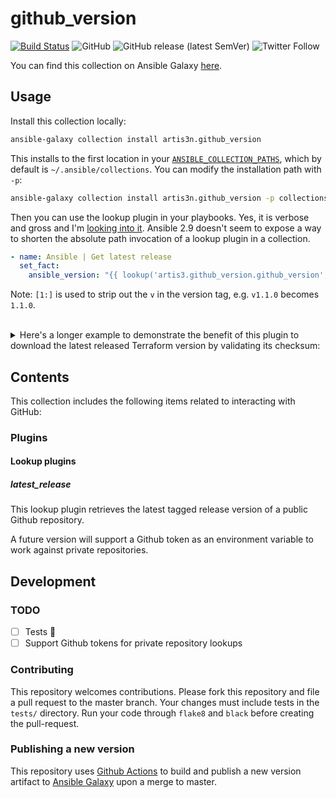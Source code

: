 # github_version

[![Build Status](https://img.shields.io/endpoint.svg?url=https%3A%2F%2Factions-badge.atrox.dev%2Fartis3n%2Fgithub_version-ansible_plugin%2Fbadge&style=flat)](https://actions-badge.atrox.dev/artis3n/github_version-ansible_plugin/goto)
![GitHub](https://img.shields.io/github/license/artis3n/ansible-collection-github)
![GitHub release (latest SemVer)](https://img.shields.io/github/v/release/artis3n/ansible-collection-github)
![Twitter Follow](https://img.shields.io/twitter/follow/artis3n?style=social)

You can find this collection on Ansible Galaxy [here](https://galaxy.ansible.com/artis3n/github).

## Usage

Install this collection locally:

```bash
ansible-galaxy collection install artis3n.github_version
```

This installs to the first location in your [`ANSIBLE_COLLECTION_PATHS`](https://docs.ansible.com/ansible/devel/reference_appendices/config.html#collections-paths), which by default is `~/.ansible/collections`. You can modify the installation path with `-p`:

```bash
ansible-galaxy collection install artis3n.github_version -p collections/
```

Then you can use the lookup plugin in your playbooks. Yes, it is verbose and gross and I'm [looking into it](https://github.com/artis3n/github_version-ansible_plugin/issues/22). Ansible 2.9 doesn't seem to expose a way to shorten the absolute path invocation of a lookup plugin in a collection.

```yaml
- name: Ansible | Get latest release
  set_fact:
    ansible_version: "{{ lookup('artis3.github_version.github_version', 'ansible/ansible')[1:] }}
```

Note: `[1:]` is used to strip out the `v` in the version tag, e.g. `v1.1.0` becomes `1.1.0`.

<br>

<details><summary>Here's a longer example to demonstrate the benefit of this plugin to download the latest released Terraform version by validating its checksum:</summary>

```yaml
- name: Terraform | Get latest release
  set_fact:
    terraform_version: "{{ lookup('artis3.github_version.github_version', 'hashicorp/terraform')[1:] }}"

- name: Terraform | Ensure directory
  file:
    path: "{{ install_dir }}/terraform_{{ terraform_version }}"
    state: directory
  register: terraform_directory

- name: Terraform | Get hashes
  get_url:
    url: https://releases.hashicorp.com/terraform/{{ terraform_version }}/terraform_{{ terraform_version }}_SHA256SUMS
    dest: "{{ terraform_directory.path }}/SHA256SUMS"
  register: terraform_shas_file
  changed_when: false

- name: Terraform | Construct regex
  set_fact:
    terraform_sha_hash: "{{ '.*\\s\\sterraform_' + (terraform_version | regex_escape()) + '_linux_amd64\\.zip' }}"

- name: Terraform | Extract sha hash
  set_fact:
    # https://regex101.com/r/RS94Us/1
    terraform_sha_string: "{{ lookup('file', terraform_shas_file.dest) | regex_findall(terraform_sha_hash) | first }}"

- name: Terraform | Download
  get_url:
    url: https://releases.hashicorp.com/terraform/{{ terraform_version }}/terraform_{{ terraform_version }}_{{ os_short }}.zip
    dest: "{{ install_dir }}/terraform_{{ terraform_version }}.zip"
    checksum: sha256:{{ terraform_sha_string.split(' ')[0] }}
  register: terraform_download
```
</details>

## Contents

This collection includes the following items related to interacting with GitHub:

### Plugins

#### Lookup plugins

##### latest_release

This lookup plugin retrieves the latest tagged release version of a public Github repository.

A future version will support a Github token as an environment variable to work against private repositories.

## Development

### TODO

- [ ] Tests :grimacing:
- [ ] Support Github tokens for private repository lookups

### Contributing

This repository welcomes contributions. Please fork this repository and file a pull request to the master branch. Your changes must include tests in the `tests/` directory. Run your code through `flake8` and `black` before creating the pull-request.

### Publishing a new version

This repository uses [Github Actions][] to build and publish a new version artifact to [Ansible Galaxy][] upon a merge to master.

[github actions]: https://help.github.com/en/github/automating-your-workflow-with-github-actions/about-github-actions
[ansible galaxy]: https://galaxy.ansible.com/
